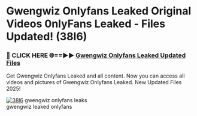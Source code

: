 # Gwengwiz Onlyfans Leaked Original Videos 0nlyFans Leaked - Files Updated! (38l6)

<h3>🔴 CLICK HERE 🌐==►► <a href="https://tinyurl.com/2jnfzry5" rel="nofollow">Gwengwiz Onlyfans Leaked Updated Files</a></h3>

Get Gwengwiz Onlyfans Leaked and all content. Now you can access all videos and pictures of Gwengwiz Onlyfans Leaked. New Updated Files 2025!

[![38l6](https://i.imgur.com/GyGTBgg.gif)](https://tinyurl.com/2jnfzry5)
gwengwiz onlyfans leaks<br>
gwengwiz leaked onlyfans